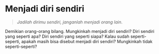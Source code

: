 # Menjadi diri sendiri

> *Jadilah dirimu sendiri, janganlah menjadi orang lain*.

Demikian orang-orang bilang. Mungkinkah menjadi diri sendiri? Diri sendiri yang seperti apa? Diri sendiri yang seperti siapa? Kalau sudah seperti-seperti, apakah masih bisa disebut menjadi diri sendiri? Mungkinkah tidak seperti-seperti?
